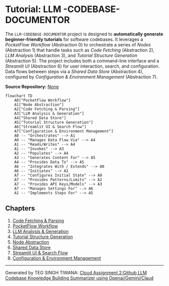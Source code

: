 # Tutorial: LLM -CODEBASE-DOCUMENTOR

The `LLM-CODEBASE-DOCUMENTOR` project is designed to **automatically generate beginner-friendly tutorials** for software codebases. 
It leverages a *PocketFlow Workflow* (Abstraction 0) to orchestrate a series of *Nodes* (Abstraction 1) that handle tasks such as *Code Fetching* (Abstraction 2), *LLM Analysis* (Abstraction 3), and *Tutorial Structure Generation* (Abstraction 5). 
The project includes both a command-line interface and a *Streamlit UI* (Abstraction 6) for user interaction, search, and configuration. 
Data flows between steps via a *Shared Data Store* (Abstraction 4), configured by *Configuration & Environment Management* (Abstraction 7).


**Source Repository:** [None](None)

```mermaid
flowchart TD
    A0["PocketFlow Workflow"]
    A1["Node Abstraction"]
    A2["Code Fetching & Parsing"]
    A3["LLM Analysis & Generation"]
    A4["Shared Data Store"]
    A5["Tutorial Structure Generation"]
    A6["Streamlit UI & Search Flow"]
    A7["Configuration & Environment Management"]
    A0 -- "Orchestrates" --> A1
    A0 -- "Manages Data Flow Via" --> A4
    A1 -- "Reads/Writes" --> A4
    A1 -- "Invokes" --> A3
    A2 -- "Populates" --> A4
    A3 -- "Generates Content For" --> A5
    A4 -- "Provides Data To" --> A5
    A6 -- "Integrates With / Extends" --> A0
    A6 -- "Initiates" --> A2
    A7 -- "Configures Initial State" --> A0
    A7 -- "Provides Patterns/Limits" --> A2
    A7 -- "Provides API Keys/Models" --> A3
    A7 -- "Manages Settings For" --> A6
    A1 -- "Implements Steps For" --> A5
```

## Chapters

1. [Code Fetching & Parsing](01_code_fetching___parsing.md)
2. [PocketFlow Workflow](02_pocketflow_workflow.md)
3. [LLM Analysis & Generation](03_llm_analysis___generation.md)
4. [Tutorial Structure Generation](04_tutorial_structure_generation.md)
5. [Node Abstraction](05_node_abstraction.md)
6. [Shared Data Store](06_shared_data_store.md)
7. [Streamlit UI & Search Flow](07_streamlit_ui___search_flow.md)
8. [Configuration & Environment Management](08_configuration___environment_management.md)


---

Generated by TEG SINGH TIWANA: [Cloud Assignment 2:Github LLM Codebase Knowledge Building Summarizer using Openai/Gemini/Claud](https://github.com/tej172/cloud_indv_assignments/tree/main/ass_2)